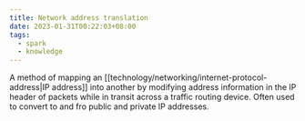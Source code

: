 ```yaml
---
title: Network address translation
date: 2023-01-31T00:22:03+08:00
tags:
  - spark
  - knowledge
---
```


A method of mapping an [[technology/networking/internet-protocol-address|IP address]] into another by modifying address information in the IP header of packets while in transit across a traffic routing device. Often used to convert to and fro public and private IP addresses.


